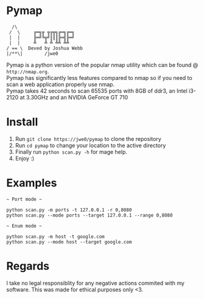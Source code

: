 # Pymap

```
  /\
 /  \     ╔═╗╦ ╦╔╦╗╔═╗╔═╗
 |  |     ╠═╝╚╦╝║║║╠═╣╠═╝
 |  |     ╩   ╩ ╩ ╩╩ ╩╩
/ == \  Deved by Joshua Webb
|/**\|        /jwe0
```

Pymap is a python version of the popular nmap utility which can be found @ `http://nmap.org`.\
Pymap has significantly less features compared to nmap so if you need to scan a web application properly use nmap.\
Pymap takes 42 seconds to scan 65535 ports with 8GB of ddr3, an Intel i3-2120 at 3.30GHz and an NVIDIA GeForce GT 710

# Install
1. Run `git clone https://jwe0/pymap` to clone the repository
2. Run `cd pymap` to change your location to the active directory
3. Finally run `python scan.py -h` for mage help.
4. Enjoy :)


# Examples
```shell
~ Port mode ~

python scan.py -m ports -t 127.0.0.1 -r 0,8080
python scan.py --mode ports --target 127.0.0.1 --range 0,8080

~ Enum mode ~

python scan.py -m host -t google.com
python scan.py --mode host --target google.com
```

# Regards
I take no legal responsiblity for any negative actions commited with my software. This was made for ethical purposes only <3.
